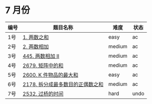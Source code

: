 # 7 月份

**编号**|**题目名称**|**难度**|**状态**
--------|------------|--------|--------
1号|[1. 两数之和](./第1题%201.%20两数之和)|easy|ac
2号|[2. 两数相加](./第2题%202.%20两数相加)|medium|ac
3号|[445. 两数相加 II](./第3题%20445.%20两数相加%20II)|medium|ac
4号|[2679. 矩阵中的和](./第4题%202679.%20矩阵中的和)|medium|ac
5号|[2600. K 件物品的最大和](./第5题%202600.%20K%20件物品的最大和)|easy|ac
6号|[2178. 拆分成最多数目的正偶数之和](./第6题%202178.%20拆分成最多数目的正偶数之和)|medium|ac
7号|[2532. 过桥的时间](./第7题%202532.%20过桥的时间)|hard|undo
